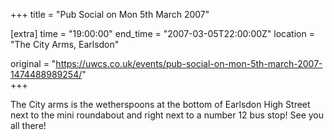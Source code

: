 +++
title = "Pub Social on Mon 5th March 2007"

[extra]
time = "19:00:00"
end_time = "2007-03-05T22:00:00Z"
location = "The City Arms, Earlsdon"

original = "https://uwcs.co.uk/events/pub-social-on-mon-5th-march-2007-1474488989254/"    
+++

The City arms is the wetherspoons at the bottom of Earlsdon High Street next to the mini roundabout and right next to a number 12 bus stop\! See you all there\!


